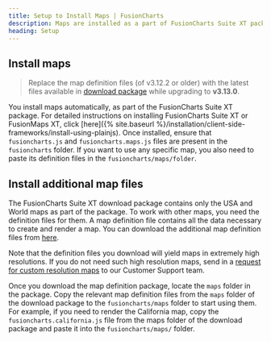 ```yaml
---
title: Setup to Install Maps | FusionCharts
description: Maps are installed as a part of FusionCharts Suite XT package. Once installed, ensure that fusioncharts.js and fusioncharts.maps.js files are present in folder
heading: Setup
---
```


## Install maps

> Replace the map definition files (of v3.12.2 or older) with the latest files available in [download package](https://www.fusioncharts.com/download/fusioncharts-suite) while upgrading to __v3.13.0__.

You install maps automatically, as part of the FusionCharts Suite XT package. For detailed instructions on installing FusionCharts Suite XT or FusionMaps XT, click [here]({% site.baseurl %}/installation/client-side-frameworks/install-using-plainjs). Once installed, ensure that `fusioncharts.js` and `fusioncharts.maps.js` files are present in the `fusioncharts` folder. If you want to use any specific map, you also need to paste its definition files in the `fusioncharts/maps/folder`.

## Install additional map files

The FusionCharts Suite XT download package contains only the USA and World maps as part of the package. To work with other maps, you need the definition files for them. A map definition file contains all the data necessary to create and render a map. You can download the additional map definition files from [here](https://www.fusioncharts.com/download/map-definition-files).

Note that the definition files you download will yield maps in extremely high resolutions. If you do not need such high resolution maps, send in a [request for custom resolution maps](https://www.fusioncharts.com/download/map-definition-files) to our Customer Support team.

Once you download the map definition package, locate the `maps` folder in the package. Copy the relevant map definition files from the `maps` folder of the download package to the `fusioncharts/maps` folder to start using them. For example, if you need to render the California map, copy the `fusioncharts.california.js` file from the maps folder of the download package and paste it into the `fusioncharts/maps/` folder.